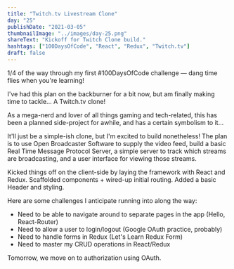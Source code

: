 ```yaml
---
title: "Twitch.tv Livestream Clone"
day: "25"
publishDate: "2021-03-05"
thumbnailImage: "../images/day-25.png"
shareText: "Kickoff for Twitch Clone build."
hashtags: ["100DaysOfCode", "React", "Redux", "Twitch.tv"]
draft: false
---
```


1/4 of the way through my first #100DaysOfCode challenge — dang time flies when you're learning!

I've had this plan on the backburner for a bit now, but am finally making time to tackle... A Twitch.tv clone!

As a mega-nerd and lover of all things gaming and tech-related, this has been a planned side-project for awhile, and has a certain symbolism to it...

It'll just be a simple-ish clone, but I'm excited to build nonetheless! The plan is to use Open Broadcaster Software to supply the video feed, build a basic Real Time Message Protocol Server, a simple server to track which streams are broadcasting, and a user interface for viewing those streams.

Kicked things off on the client-side by laying the framework with React and Redux. Scaffolded components + wired-up initial routing. Added a basic Header and styling.

Here are some challenges I anticipate running into along the way:

- Need to be able to navigate around to separate pages in the app (Hello, React-Router)
- Need to allow a user to login/logout (Google OAuth practice, probably)
- Need to handle forms in Redux (Let's Learn Redux Form)
- Need to master my CRUD operations in React/Redux

Tomorrow, we move on to authorization using OAuth.
